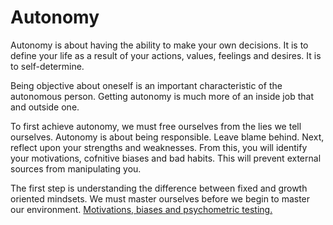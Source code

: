 # Autonomy

Autonomy is about having the ability to make your own decisions. It is to define your life as a result of your actions, values, feelings and desires. It is to self-determine.

Being objective about oneself is an important characteristic of the autonomous person. Getting autonomy is much more of an inside job that and outside one.

To first achieve autonomy, we must free ourselves from the lies we tell ourselves. Autonomy is about being responsible. Leave blame behind. Next, reflect upon your strengths and weaknesses. From this, you will identify your motivations, cofnitive biases and bad habits. This will prevent external sources from manipulating you. 

The first step is understanding the difference between fixed and growth oriented mindsets. We must master ourselves before we begin to master our environment.
[Motivations, biases and psychometric testing.](./current_mindset/index.md)

